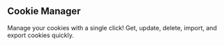 ## Cookie Manager
Manage your cookies with a single click! Get, update, delete, import, and export cookies quickly.

